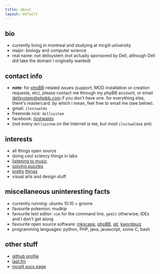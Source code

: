 ```yaml
---
title: about
layout: default
---
```


bio
---

*	currently living in montreal and studying at mcgill university
*	major: biology and computer science
*	real name: not dellsystem (not actually sponsored by Dell, although Dell did take the domain I originally wanted)

contact info
------------

*	**note**: for [phpBB](phpbb)-related issues (support, MOD installation or creation requests, etc), please contact me through my phpBB account, or email dellsystem@phpbb.com if you don't have one. for everything else, there's mastercard. by which i mean, feel free to email me (see below).
*	gmail: `ilostwaldo`
*	freenode nick: `dellsystem`
*	facebook: [ilostwaldo](http://www.facebook.com/ilostwaldo)
*	(not every `dellsystem` on the Internet is me, but most `ilostwaldo`s are)

interests
---------

*	all things open source
*	doing cool sciency things in labs
*	[listening to music][last.fm]
*	[solving puzzles](http://www.projecteuler.net)
*	[pretty](http://www.latex-project.org/ "one of the most beautiful things in the world, I swear") [things](http://www.weareagoodcompany.com/ "just gorgeous")
*	visual arts and design stuff

miscellaneous uninteresting facts
---------------------------------

*	currently running: ubuntu 10.10 + gnome
*	favourite pokemon: mudkip
*	favourite text editor: `vim` for the command line, `gedit` otherwise; IDEs and I don't get along
*	favourite open source software: [inkscape](http://www.inkscape.org), [phpBB](http://www.phpbb.com), [git](http://www.git-scm.com), [kwordquiz](http://edu.kde.org/kwordquiz/)
*	programming languages: python, PHP, java, javascript, some C, bash

other stuff
-----------

*	[github profile](https://www.github.com/dellsystem)
*	[last.fm][last.fm]
*	[mcgill socs page](http://cs.mcgill.ca/~wliu65)

[last.fm]: http://www.last.fm/user/dellsystem
